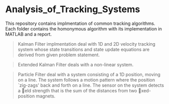 # Analysis_of_Tracking_Systems

This repository contains implmentation of common tracking algorithms.
Each folder contains the homonymous algorithm with its implementation in MATLAB and a report. 

> Kalman Filter implmentation deal with 1D and 2D velocity tracking system whose state transitions and state update equations are derived from given problem statement.

> Extended Kalman Filter deals with a non-linear system.

> Particle Filter deal with a system consisting of a 1D position, moving on a line. The system follows a motion pattern where the position `zig-zags' back and forth on a line. The sensor on the system detects a eld strength that is
the sum of the distances from two xed-position magnets.
